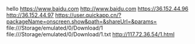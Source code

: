hello
https://www.baidu.com
http://www.baidu.com
https://36.152.44.96
http://36.152.44.97
https://user.quickapp.cn/?packageName=onscreen.show&path=&shareUrl=&params=
file:///Storage/emulated/0/Download/1
file:///Storage/emulated/0/Download/1.txt
http://117.72.36.54/1.html
